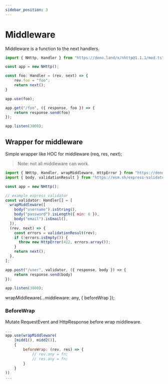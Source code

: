 ```yaml
---
sidebar_position: 3
---
```


# Middleware
Middleware is a function to the next handlers.
```js
import { NHttp, Handler } from "https://deno.land/x/nhttp@1.1.1/mod.ts";

const app = new NHttp();

const foo: Handler = (rev, next) => {
    rev.foo = "foo";
    return next();
}

app.use(foo);

app.get("/foo", ({ response, foo }) => {
    return response.send(foo)
});

app.listen(3000);
```

## Wrapper for middleware
Simple wrapper like HOC for middleware (req, res, next);
> Note: not all middleware can work.

```js
import { NHttp, Handler, wrapMiddleware, HttpError } from "https://deno.land/x/nhttp@1.1.1/mod.ts";
import { body, validationResult } from "https://esm.sh/express-validator";

const app = new NHttp();

// example express validator
const validator: Handler[] = [
  wrapMiddleware([
    body("username").isString(),
    body("password").isLength({ min: 6 }),
    body("email").isEmail(),
  ]),
  (rev, next) => {
    const errors = validationResult(rev);
    if (!errors.isEmpty()) {
      throw new HttpError(422, errors.array());
    }
    return next();
  },
];

app.post("/user", validator, ({ response, body }) => {
    return response.send(body)
});

app.listen(3000);
```
wrapMiddleware(...middleware: any, { beforeWrap });

### BeforeWrap
Mutate RequestEvent and HttpResponse before wrap middleware. 

```js
...
app.use(wrapMiddleware(
    [midd1(), midd2()],
    {
        beforeWrap: (rev, res) => {
            // rev.any = fn;
            // res.any = fn;
        }
    }
))
...
```